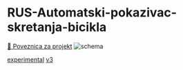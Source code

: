 # RUS-Automatski-pokazivac-skretanja-bicikla
[🔗 Poveznica za projekt](https://wokwi.com/projects/428119088452907009)
![schema](https://github.com/user-attachments/assets/7ef67f94-41b6-42d2-80e2-d4ab7879591e)

[experimental](https://wokwi.com/projects/429212554169964545)
[v3](https://wokwi.com/projects/429320227133652993)
